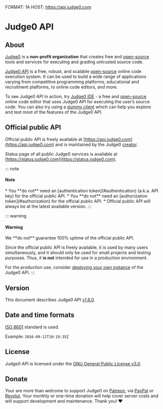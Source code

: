 FORMAT: 1A
HOST: https://api.judge0.com

# Judge0 API
<!-- include(hostname.html) -->
<!-- include(style.html) -->

## About
[Judge0](https://judge0.com) is a **non-profit organization** that creates free and [open-source](https://github.com/judge0) tools and services for executing and grading untrusted source code.

[Judge0 API](https://api.judge0.com) is a free, robust, and scalable [open-source](https://github.com/judge0/api) online code execution system. It can be used to build a wide range of applications varying from competitive programming platforms, educational and recruitment platforms, to online code editors, and more.

To see Judge0 API in action, try [Judge0 IDE](https://ide.judge0.com) - a free and [open-source](https://github.com/judge0/ide) online code editor that uses Judge0 API for executing the user’s source code. You can also try using a [dummy client](/dummy-client.html) which can help you explore and test most of the features of the Judge0 API.

## Official public API
Official public API is freely available at [https://api.judge0.com](https://api.judge0.com) and is maintained by the Judge0 [creator](https://github.com/hermanzdosilovic).

Status page of all public Judge0 services is available at [https://status.judge0.com](https://status.judge0.com).

::: note
<h4>Note</h4>
* You **do not** need an [authentication token](#authentication) (a.k.a. API key) for the official public API.
* You **do not** need an [authorization token](#authorization) for the official public API.
* Official public API will always be at the latest available version.
:::

::: warning
<h4>Warning</h4>
We **do not** guarantee 100% uptime of the official public API.

Since the official public API is freely available, it is used by many users simultaneously, and it should only be used for small projects and testing purposes. Thus, it **is not** intended for use in a production environment.

For the production use, consider [deploying your own instance](https://github.com/judge0/api#installation) of the Judge0 API.
:::

## Version
This document describes Judge0 API [v1.6.0](https://github.com/judge0/api/tree/v1.6.0).

## Date and time formats
[ISO 8601](https://en.wikipedia.org/wiki/ISO_8601) standard is used.

Example: `2016-09-11T10:19:35Z`

## License
Judge0 API is licensed under the [GNU General Public License v3.0](https://github.com/judge0/api/blob/master/LICENSE).

## Donate
Your are more than welcome to support Judge0 on [Patreon](https://www.patreon.com/hermanzdosilovic), via [PayPal](https://paypal.me/hermanzdosilovic) or [Revolut](https://pay.revolut.com/profile/hermancy5). Your monthly or one-time donation will help cover server costs and will support development and maintenance. Thank you! ♥

<br>

<!-- include(authentication/authentication.md) -->
<!-- include(authorization/authorization.md) -->
<!-- include(submissions/submissions.md) -->
<!-- include(statuses_and_languages/statuses_and_languages.md) -->
<!-- include(system_and_configuration/system_and_configuration.md) -->
<!-- include(health_check/health_check.md) -->
<!-- include(information/information.md) -->
